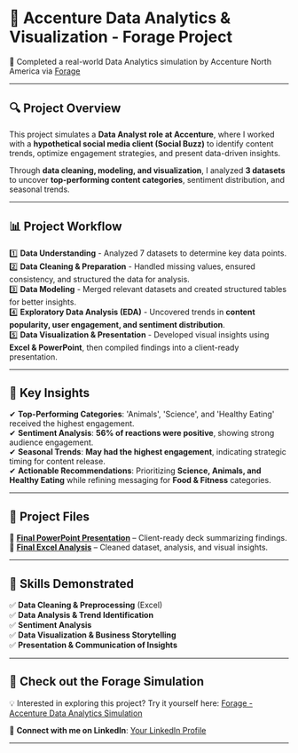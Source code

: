 # 📌 Accenture Data Analytics & Visualization - Forage Project  
🚀 Completed a real-world Data Analytics simulation by Accenture North America via [Forage](https://www.theforage.com/simulations/accenture-nam/data-analytics-mmlb)  

---

## 🔍 Project Overview  
This project simulates a **Data Analyst role at Accenture**, where I worked with a **hypothetical social media client (Social Buzz)** to identify content trends, optimize engagement strategies, and present data-driven insights.  

Through **data cleaning, modeling, and visualization**, I analyzed **3 datasets** to uncover **top-performing content categories**, sentiment distribution, and seasonal trends.  

---

## 📊 Project Workflow  
1️⃣ **Data Understanding** - Analyzed 7 datasets to determine key data points.  
2️⃣ **Data Cleaning & Preparation** - Handled missing values, ensured consistency, and structured the data for analysis.  
3️⃣ **Data Modeling** - Merged relevant datasets and created structured tables for better insights.  
4️⃣ **Exploratory Data Analysis (EDA)** - Uncovered trends in **content popularity, user engagement, and sentiment distribution**.  
5️⃣ **Data Visualization & Presentation** - Developed visual insights using **Excel & PowerPoint**, then compiled findings into a client-ready presentation.  

---

## 📌 Key Insights  
✔ **Top-Performing Categories**: 'Animals', 'Science', and 'Healthy Eating' received the highest engagement.  
✔ **Sentiment Analysis**: **56% of reactions were positive**, showing strong audience engagement.  
✔ **Seasonal Trends**: **May had the highest engagement**, indicating strategic timing for content release.  
✔ **Actionable Recommendations**: Prioritizing **Science, Animals, and Healthy Eating** while refining messaging for **Food & Fitness** categories.  

---

## 📂 Project Files  
📌 **[Final PowerPoint Presentation]((https://github.com/Jahnavi-ram/Accenture-Data-Analytics-and-Visualization-Forage/blob/main/Data%20Analytics%20%20-%20Task%203_final.pdf))** – Client-ready deck summarizing findings.  
📌 **[Final Excel Analysis](LINK_HERE)** – Cleaned dataset, analysis, and visual insights.  

---

## 🎯 Skills Demonstrated  
✅ **Data Cleaning & Preprocessing** (Excel)  
✅ **Data Analysis & Trend Identification**  
✅ **Sentiment Analysis**  
✅ **Data Visualization & Business Storytelling**  
✅ **Presentation & Communication of Insights**  

---

## 📢 Check out the Forage Simulation  
💡 Interested in exploring this project? Try it yourself here: [Forage - Accenture Data Analytics Simulation](https://www.theforage.com/simulations/accenture-nam/data-analytics-mmlb)  

🔗 **Connect with me on LinkedIn**: [Your LinkedIn Profile](LINK_HERE)  

---
